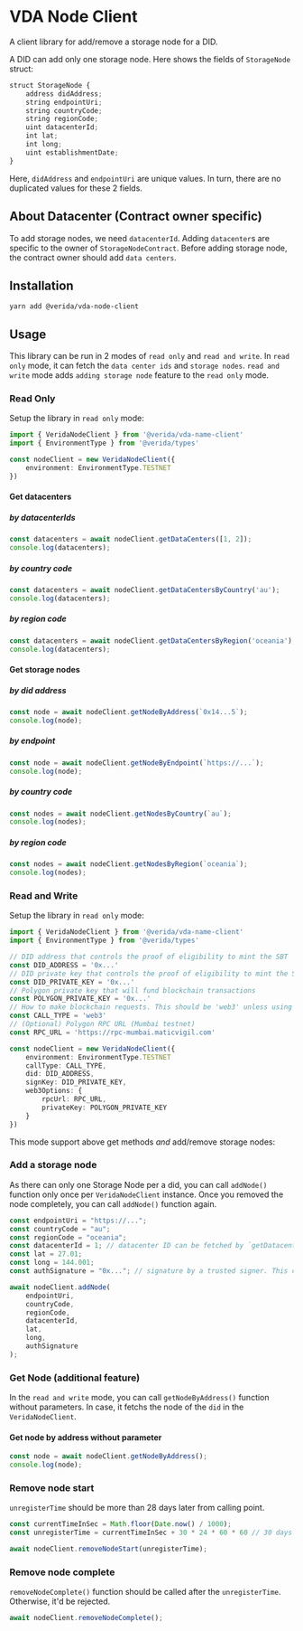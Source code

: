 
# VDA Node Client
A client library for add/remove a storage node for a DID.

A DID can add only one storage node. Here shows the fields of `StorageNode` struct:
```ts
struct StorageNode {
    address didAddress;
    string endpointUri;
    string countryCode;
    string regionCode;
    uint datacenterId;
    int lat;
    int long;
    uint establishmentDate;
}
```
Here, `didAddress` and `endpointUri` are unique values. In turn, there are no duplicated values for these 2 fields.

## About Datacenter (Contract owner specific)
To add storage nodes, we need `datacenterId`. Adding `datacenter`s are specific to the owner of `StorageNodeContract`.
Before adding storage node, the contract owner should add `data centers`.

## Installation

```
yarn add @verida/vda-node-client
```

## Usage

This library can be run in 2 modes of `read only` and `read and write`.
In `read only` mode, it can fetch the `data center ids` and `storage nodes`.
`read and write` mode adds `adding storage node` feature to the `read only` mode.

### Read Only
Setup the library in `read only` mode:

```ts
import { VeridaNodeClient } from '@verida/vda-name-client'
import { EnvironmentType } from '@verida/types'

const nodeClient = new VeridaNodeClient({
    environment: EnvironmentType.TESTNET
})
```

#### Get datacenters
##### by datacenterIds
```ts
const datacenters = await nodeClient.getDataCenters([1, 2]);
console.log(datacenters);
```
##### by country code
```ts
const datacenters = await nodeClient.getDataCentersByCountry('au');
console.log(datacenters);
```
##### by region code
```ts
const datacenters = await nodeClient.getDataCentersByRegion('oceania');
console.log(datacenters);
```

#### Get storage nodes
##### by did address
```ts
const node = await nodeClient.getNodeByAddress(`0x14...5`);
console.log(node);
```
##### by endpoint
```ts
const node = await nodeClient.getNodeByEndpoint(`https://...`);
console.log(node);
```
##### by country code
```ts
const nodes = await nodeClient.getNodesByCountry(`au`);
console.log(nodes);
```
##### by region code
```ts
const nodes = await nodeClient.getNodesByRegion(`oceania`);
console.log(nodes);
```

### Read and Write
Setup the library in `read only` mode:

```ts
import { VeridaNodeClient } from '@verida/vda-name-client'
import { EnvironmentType } from '@verida/types'

// DID address that controls the proof of eligibility to mint the SBT
const DID_ADDRESS = '0x...'
// DID private key that controls the proof of eligibility to mint the SBT
const DID_PRIVATE_KEY = '0x...'
// Polygon private key that will fund blockchain transactions
const POLYGON_PRIVATE_KEY = '0x...'
// How to make blockchain requests. This should be 'web3' unless using Verida's meta transaction server.
const CALL_TYPE = 'web3'
// (Optional) Polygon RPC URL (Mumbai testnet)
const RPC_URL = 'https://rpc-mumbai.maticvigil.com'

const nodeClient = new VeridaNodeClient({
    environment: EnvironmentType.TESTNET
    callType: CALL_TYPE,
    did: DID_ADDRESS,
    signKey: DID_PRIVATE_KEY,
    web3Options: {
        rpcUrl: RPC_URL,
        privateKey: POLYGON_PRIVATE_KEY
    }
})
```

This mode support above get methods *and* add/remove storage nodes:

### Add a storage node
As there can only one Storage Node per a did, you can call `addNode()` function only once per `VeridaNodeClient` instance.
Once you removed the node completely, you can call `addNode()` function again.
```ts
const endpointUri = "https://...";
const countryCode = "au";
const regionCode = "oceania";
const datacenterId = 1; // datacenter ID can be fetched by `getDatacenter...()` functions
const lat = 27.01;
const long = 144.001;
const authSignature = "0x..."; // signature by a trusted signer. This comes from verida.

await nodeClient.addNode(
    endpointUri,
    countryCode,
    regionCode,
    datacenterId,
    lat,
    long,
    authSignature
);
```

### Get Node (additional feature)
In the `read and write` mode, you can call `getNodeByAddress()` function without parameters. In case, it fetchs the node of the `did` in the `VeridaNodeClient`.
#### Get node by address without parameter
```ts
const node = await nodeClient.getNodeByAddress();
console.log(node);
```

### Remove node start
`unregisterTime` should be more than 28 days later from calling point.
```ts
const currentTimeInSec = Math.floor(Date.now() / 1000);
const unregisterTime = currentTimeInSec + 30 * 24 * 60 * 60 // 30 days later from now

await nodeClient.removeNodeStart(unregisterTime);
```

### Remove node complete
`removeNodeComplete()` function should be called after the `unregisterTime`. Otherwise, it'd be rejected.
```ts
await nodeClient.removeNodeComplete();
```